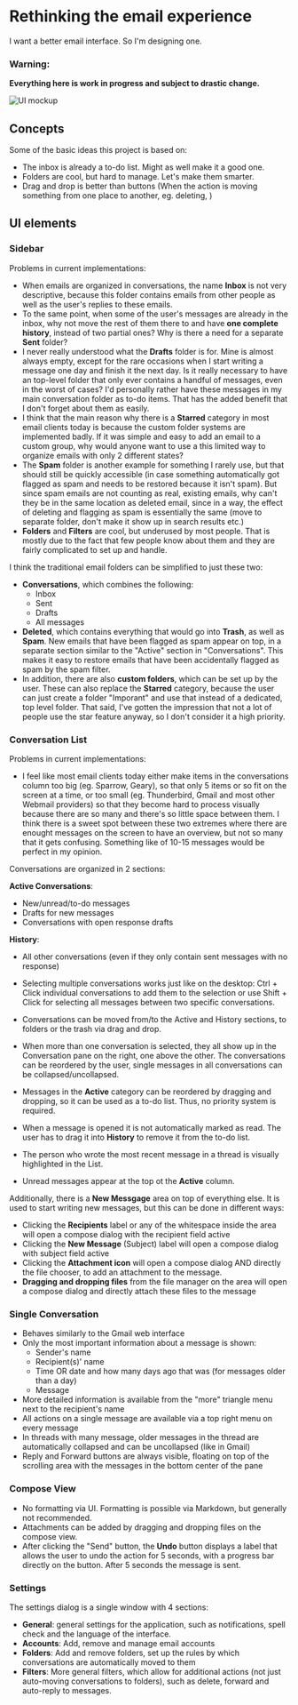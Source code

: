 # Rethinking the email experience

I want a better email interface. So I'm designing one.

### Warning:
__Everything here is work in progress and subject to drastic change.__

![UI mockup](https://raw.github.com/bertob/mail/master/export/main_window_mockup.png)

## Concepts

Some of the basic ideas this project is based on:

* The inbox is already a to-do list. Might as well make it a good one.
* Folders are cool, but hard to manage. Let's make them smarter.
* Drag and drop is better than buttons (When the action is moving something from one place to another, eg. deleting, )

## UI elements

### Sidebar

Problems in current implementations:

* When emails are organized in conversations, the name __Inbox__ is not very descriptive, because this folder contains emails from other people as well as the user's replies to these emails.
* To the same point, when some of the user's messages are already in the inbox, why not move the rest of them there to and have __one complete history__, instead of two partial ones? Why is there a need for a separate __Sent__ folder?
* I never really understood what the __Drafts__ folder is for. Mine is almost always empty, except for the rare occasions when I start writing a message one day and finish it the next day. Is it really necessary to have an top-level folder that only ever contains a handful of messages, even in the worst of cases? I'd personally rather have these messages in my main conversation folder as to-do items. That has the added benefit that I don't forget about them as easily.
* I think that the main reason why there is a __Starred__ category in most email clients today is because the custom folder systems are implemented badly. If it was simple and easy to add an email to a custom group, why would anyone want to use a this limited way to organize emails with only 2 different states?
* The __Spam__ folder is another example for something I rarely use, but that should still be quickly accessible (in case something automatically got flagged as spam and needs to be restored because it isn't spam). But since spam emails are not counting as real, existing emails, why can't they be in the same location as deleted email, since in a way, the effect of deleting and flagging as spam is essentially the same (move to separate folder, don't make it show up in search results etc.)
* __Folders__  and __Filters__ are cool, but underused by most people. That is mostly due to the fact that few people know about them and they are fairly complicated to set up and handle.

I think the traditional email folders can be simplified to just these two:

* __Conversations__, which combines the following:
	* Inbox
	* Sent
	* Drafts
	* All messages
* __Deleted__, which contains everything that would go into __Trash__, as well as __Spam__. New emails that have been flagged as spam appear on top, in a separate section similar to the "Active" section in "Conversations". This makes it easy to restore emails that have been accidentally flagged as spam by the spam filter.
* In addition, there are also __custom folders__, which can be set up by the user. These can also replace the __Starred__ category, because the user can just create a folder "Imporant" and use that instead of a dedicated, top level folder. That said, I've gotten the impression that not a lot of people use the star feature anyway, so I don't consider it a high priority.

### Conversation List

Problems in current implementations:
* I feel like most email clients today either make items in the conversations column too big (eg. Sparrow, Geary), so that only 5 items or so fit on the screen at a time, or too small (eg. Thunderbird, Gmail and most other Webmail providers) so that they become hard to process visually because there are so many and there's so little space between them.
I think there is a sweet spot between these two extremes where there are enought messages on the screen to have an overview, but not so many that it gets confusing. Something like of 10-15 messages would be perfect in my opinion.

Conversations are organized in 2 sections:

__Active Conversations__:

* New/unread/to-do messages
* Drafts for new messages
* Conversations with open response drafts

__History__:

* All other conversations (even if they only contain sent messages with no response)

* Selecting multiple conversations works just like on the desktop: Ctrl + Click individual conversations to add them to the selection or use Shift + Click for selecting all messages between two specific conversations.
* Conversations can be moved from/to the Active and History sections, to folders or the trash via drag and drop.
* When more than one conversation is selected, they all show up in the Conversation pane on the right, one above the other. The conversations can be reordered by the user, single messages in all conversations can be collapsed/uncollapsed.
* Messages in the __Active__ category can be reordered by dragging and dropping, so it can be used as a to-do list. Thus, no priority system is required.
* When a message is opened it is not automatically marked as read. The user has to drag it into __History__ to remove it from the to-do list.
* The person who wrote the most recent message in a thread is visually highlighted in the List.
* Unread messages appear at the top ot the __Active__ column.

Additionally, there is a __New Messgage__ area on top of everything else. It is used to start writing new messages, but this can be done in different ways:

* Clicking the __Recipients__ label or any of the whitespace inside the area will open a compose dialog with the recipient field active
* Clicking the __New Message__ (Subject) label will open a compose dialog with subject field active
* Clicking the __Attachment icon__ will open a compose dialog AND directly the file chooser, to add an attachment to the message.
* __Dragging and dropping files__ from the file manager on the area will open a compose dialog and directly attach these files to the message



### Single Conversation

* Behaves similarly to the Gmail web interface
* Only the most important information about a message is shown:
	* Sender's name
	* Recipient(s)' name
	* Time OR date and how many days ago that was (for messages older than a day)
	* Message
* More detailed information is available from the "more" triangle menu next to the recipient's name
* All actions on a single message are available via a top right menu on every message
* In threads with many message, older messages in the thread are automatically collapsed and can be uncollapsed (like in Gmail)
* Reply and Forward buttons are always visible, floating on top of the scrolling area with the messages in the bottom center of the pane

### Compose View

* No formatting via UI. Formatting is possible via Markdown, but generally not recommended.
* Attachments can be added by dragging and dropping files on the compose view.
* After clicking the "Send" button, the __Undo__ button displays a label that allows the user to undo the action for 5 seconds, with a progress bar directly on the button. After 5 seconds the message is sent.

### Settings

The settings dialog is a single window with 4 sections:

* __General__: general settings for the application, such as notifications, spell check and the language of the interface.
* __Accounts__: Add, remove and manage email accounts
* __Folders__: Add and remove folders, set up the rules by which conversations are automatically moved to them
* __Filters__: More general filters, which allow for additional actions (not just auto-moving conversations to folders), such as delete, forward and auto-reply to messages.
